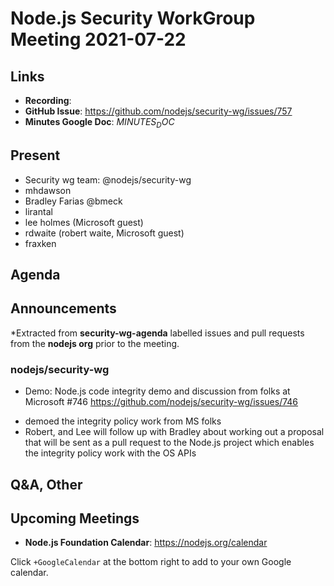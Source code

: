 # Node.js  Security WorkGroup Meeting 2021-07-22

## Links

* **Recording**:  
* **GitHub Issue**: https://github.com/nodejs/security-wg/issues/757
* **Minutes Google Doc**: $MINUTES_DOC$

## Present

* Security wg team: @nodejs/security-wg
* mhdawson
* Bradley Farias @bmeck
* lirantal
* lee holmes (Microsoft guest)
* rdwaite (robert waite, Microsoft guest)
* fraxken

## Agenda

## Announcements

*Extracted from **security-wg-agenda** labelled issues and pull requests from the **nodejs org** prior to the meeting.

### nodejs/security-wg

* Demo: Node.js code integrity demo and discussion from folks at Microsoft #746  https://github.com/nodejs/security-wg/issues/746
 - demoed the integrity policy work from MS folks 
 - Robert, and Lee will follow up with Bradley about working out a proposal that will be sent as a pull request to the Node.js project which enables the integrity policy work with the OS APIs



## Q&A, Other

## Upcoming Meetings

* **Node.js Foundation Calendar**: <https://nodejs.org/calendar>

Click `+GoogleCalendar` at the bottom right to add to your own Google calendar.

